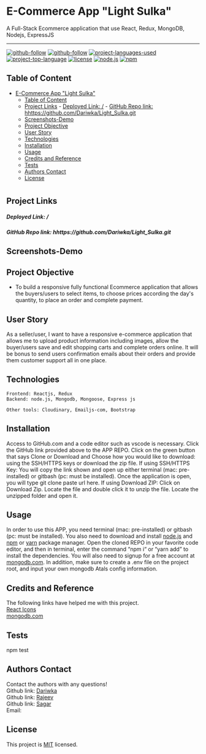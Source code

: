 # E-Commerce App "Light Sulka"

A Full-Stack Ecommerce application that use React, Redux, MongoDB, Nodejs, ExpressJS

<hr>

[![github-follow](https://img.shields.io/github/followers/imbingz?label=Follow&logoColor=purple&style=social)](https://github.com/Dariwka)
[![github-follow](https://img.shields.io/github/followers/imbingz?label=Follow&logoColor=purple&style=social)](https://github.com/rajeevRuhaan)
[![project-languages-used](https://img.shields.io/github/languages/count/imbingz/MERN-stack-ecommerce)](https://github.com/Dariwka/Light_Sulka)
[![project-top-language](https://img.shields.io/github/languages/top/imbingz/MERN-stack-ecommerce?color=blueviolet)](https://github.com/Dariwka/Light_Sulka)
[![license](https://img.shields.io/badge/License-MIT-brightgreen.svg)](https://choosealicense.com/licenses/mit/)
[![node.js](https://img.shields.io/node/v/c?color=pink)](https://nodejs.org/en/)
[![npm](https://img.shields.io/npm/v/npm?color=blue&logo=npm)](https://www.npmjs.com/package/inquirer)

## Table of Content

- [E-Commerce App "Light Sulka"](#e-commerce-app-light-sulka)
  - [Table of Content](#table-of-content)
  - [Project Links](#project-links) - [Deployed Link: /](#deployed-link-) - [GitHub Repo link: hhttps://github.com/Dariwka/Light_Sulka.git](#github-repo-link-hhttpsgithubcomdariwkalight_sulkagit)
  - [Screenshots-Demo](#screenshots-demo)
  - [Project Objective](#project-objective)
  - [User Story](#user-story)
  - [Technologies](#technologies)
  - [Installation](#installation)
  - [Usage](#usage)
  - [Credits and Reference](#credits-and-reference)
  - [Tests](#tests)
  - [Authors Contact](#authors-contact)
  - [License](#license)

#

## Project Links

##### Deployed Link: /

##### GitHub Repo link: hhttps://github.com/Dariwka/Light_Sulka.git

## Screenshots-Demo

## Project Objective

- To build a responsive fully functional Ecommerce application that allows the buyers/users to select items, to choose prices according the day's quantity, to place an order and complete payment.

## User Story

As a seller/user, I want to have a responsive e-commerce application that allows me to upload product information including images, allow the buyer/users save and edit shopping carts and complete orders online. It will be bonus to send users confirmation emails about their orders and provide them customer support all in one place.

## Technologies

```
Frontend: Reactjs, Redux
Backend: node.js, Mongodb, Mongoose, Express js

Other tools: Cloudinary, Emailjs-com, Bootstrap
```

## Installation

Access to GitHub.com and a code editor such as vscode is necessary. Click the GitHub link provided above to the APP REPO. Click on the green button that says Clone or Download and Choose how you would like to download: using the SSH/HTTPS keys or download the zip file. If using SSH/HTTPS Key: You will copy the link shown and open up either terminal (mac: pre-installed) or gitbash (pc: must be installed). Once the application is open, you will type git clone paste url here. If using Download ZIP: Click on Download Zip. Locate the file and double click it to unzip the file. Locate the unzipped folder and open it.

## Usage

In order to use this APP, you need terminal (mac: pre-installed) or gitbash (pc: must be installed). You also need to download and install [node.js](https://nodejs.org/en/) and [npm](www.npmjs.com) or [yarn](https://yarnpkg.com/) package manager. Open the cloned REPO in your favorite code editor, and then in terminal, enter the command “npm i“ or “yarn add” to install the dependencies. You will also need to signup for a free account at [mongodb.com](https://www.mongodb.com/). In addition, make sure to create a .env file on the project root, and input your own mongodb Atals config information.

## Credits and Reference

The following links have helped me with this project. <br> [React Icons](https://react-icons.github.io/react-icons/) <br> [mongodb.com](https://www.mongodb.com/)<br>

## Tests

npm test

## Authors Contact

Contact the authors with any questions!<br>
Github link: [Dariwka](https://github.com/Dariwka)<br>
Github link: [Rajeev](https://github.com/rajeevRuhaan)<br>
Github link: [Sagar](https://github.com/sagar-aryal)<br>
Email:

## License

This project is [MIT](https://choosealicense.com/licenses/mit/) licensed.<br />

</i></p>
